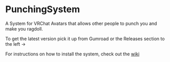 # PunchingSystem
A System for VRChat Avatars that allows other people to punch you and make you ragdoll.

To get the latest version pick it up from Gumroad or the Releases section to the left ->

For instructions on how to install the system, check out the [wiki](https://github.com/RuneFox237/PunchingSystem/wiki)
